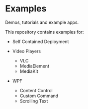 # Examples
Demos, tutorials and example apps.

This repository contains examples for:

- Self Contained Deployment

- Video Players
    - VLC
    - MediaElement
    - MediaKit
    
- WPF
    - Content Control
    - Custom Command
    - Scrolling Text

